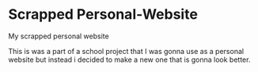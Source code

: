 # Scrapped Personal-Website
My scrapped personal website

This is was a part of a school project that I was gonna use as a personal website but instead i decided to make a new one that is gonna look better.
